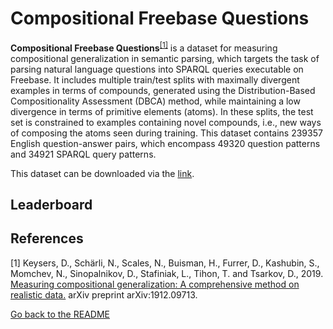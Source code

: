 # Compositional Freebase Questions

**Compositional Freebase Questions**<sup>[[1]](#myfootnote1)</sup> is a dataset for measuring compositional generalization in semantic parsing, which targets the task of parsing natural 
language questions into SPARQL queries executable on Freebase. It includes multiple train/test splits with maximally divergent examples in terms of compounds, 
generated using the Distribution-Based Compositionality Assessment (DBCA) method, while maintaining a low divergence in terms of primitive elements (atoms). 
In these splits, the test set is constrained to examples containing novel compounds, i.e., new ways of composing the atoms seen during training. This dataset
contains 239357 English question-answer pairs, which encompass 49320 question patterns and 34921 SPARQL query patterns.

This dataset can be downloaded via the [link](https://github.com/google-research/google-research/tree/master/cfq).

## Leaderboard 


## References 
<a name="myfootnote1">[1]</a> Keysers, D., Schärli, N., Scales, N., Buisman, H., Furrer, D., Kashubin, S., Momchev, N., Sinopalnikov, D., Stafiniak, L., Tihon, T. and Tsarkov, D., 2019. [Measuring compositional generalization: A comprehensive method on realistic data.](https://arxiv.org/pdf/1912.09713.pdf) arXiv preprint arXiv:1912.09713.


[Go back to the README](../README.md)